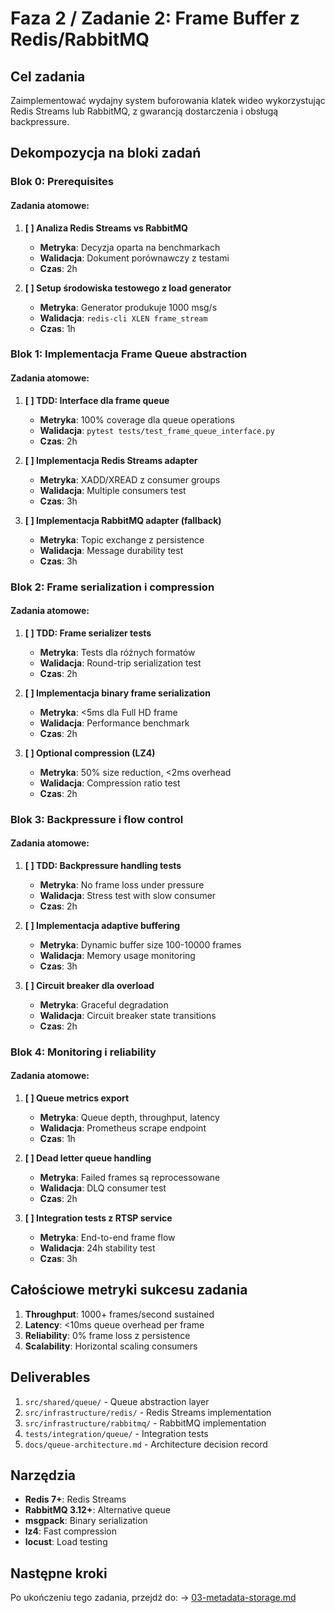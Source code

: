 # Faza 2 / Zadanie 2: Frame Buffer z Redis/RabbitMQ

## Cel zadania
Zaimplementować wydajny system buforowania klatek wideo wykorzystując Redis Streams lub RabbitMQ, z gwarancją dostarczenia i obsługą backpressure.

## Dekompozycja na bloki zadań

### Blok 0: Prerequisites
#### Zadania atomowe:
1. **[ ] Analiza Redis Streams vs RabbitMQ**
   - **Metryka**: Decyzja oparta na benchmarkach
   - **Walidacja**: Dokument porównawczy z testami
   - **Czas**: 2h

2. **[ ] Setup środowiska testowego z load generator**
   - **Metryka**: Generator produkuje 1000 msg/s
   - **Walidacja**: `redis-cli XLEN frame_stream`
   - **Czas**: 1h

### Blok 1: Implementacja Frame Queue abstraction

#### Zadania atomowe:
1. **[ ] TDD: Interface dla frame queue**
   - **Metryka**: 100% coverage dla queue operations
   - **Walidacja**: `pytest tests/test_frame_queue_interface.py`
   - **Czas**: 2h

2. **[ ] Implementacja Redis Streams adapter**
   - **Metryka**: XADD/XREAD z consumer groups
   - **Walidacja**: Multiple consumers test
   - **Czas**: 3h

3. **[ ] Implementacja RabbitMQ adapter (fallback)**
   - **Metryka**: Topic exchange z persistence
   - **Walidacja**: Message durability test
   - **Czas**: 3h

### Blok 2: Frame serialization i compression

#### Zadania atomowe:
1. **[ ] TDD: Frame serializer tests**
   - **Metryka**: Tests dla różnych formatów
   - **Walidacja**: Round-trip serialization test
   - **Czas**: 2h

2. **[ ] Implementacja binary frame serialization**
   - **Metryka**: <5ms dla Full HD frame
   - **Walidacja**: Performance benchmark
   - **Czas**: 2h

3. **[ ] Optional compression (LZ4)**
   - **Metryka**: 50% size reduction, <2ms overhead
   - **Walidacja**: Compression ratio test
   - **Czas**: 2h

### Blok 3: Backpressure i flow control

#### Zadania atomowe:
1. **[ ] TDD: Backpressure handling tests**
   - **Metryka**: No frame loss under pressure
   - **Walidacja**: Stress test with slow consumer
   - **Czas**: 2h

2. **[ ] Implementacja adaptive buffering**
   - **Metryka**: Dynamic buffer size 100-10000 frames
   - **Walidacja**: Memory usage monitoring
   - **Czas**: 3h

3. **[ ] Circuit breaker dla overload**
   - **Metryka**: Graceful degradation
   - **Walidacja**: Circuit breaker state transitions
   - **Czas**: 2h

### Blok 4: Monitoring i reliability

#### Zadania atomowe:
1. **[ ] Queue metrics export**
   - **Metryka**: Queue depth, throughput, latency
   - **Walidacja**: Prometheus scrape endpoint
   - **Czas**: 1h

2. **[ ] Dead letter queue handling**
   - **Metryka**: Failed frames są reprocessowane
   - **Walidacja**: DLQ consumer test
   - **Czas**: 2h

3. **[ ] Integration tests z RTSP service**
   - **Metryka**: End-to-end frame flow
   - **Walidacja**: 24h stability test
   - **Czas**: 3h

## Całościowe metryki sukcesu zadania

1. **Throughput**: 1000+ frames/second sustained
2. **Latency**: <10ms queue overhead per frame
3. **Reliability**: 0% frame loss z persistence
4. **Scalability**: Horizontal scaling consumers

## Deliverables

1. `src/shared/queue/` - Queue abstraction layer
2. `src/infrastructure/redis/` - Redis Streams implementation
3. `src/infrastructure/rabbitmq/` - RabbitMQ implementation
4. `tests/integration/queue/` - Integration tests
5. `docs/queue-architecture.md` - Architecture decision record

## Narzędzia

- **Redis 7+**: Redis Streams
- **RabbitMQ 3.12+**: Alternative queue
- **msgpack**: Binary serialization
- **lz4**: Fast compression
- **locust**: Load testing

## Następne kroki

Po ukończeniu tego zadania, przejdź do:
→ [03-metadata-storage.md](./03-metadata-storage.md)
